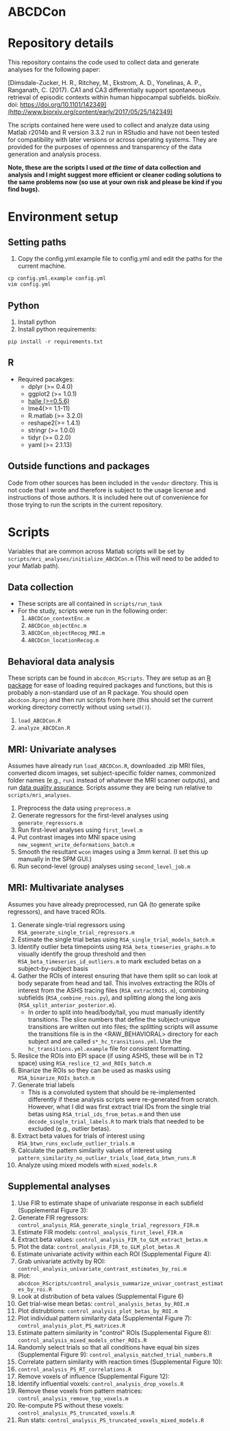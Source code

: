 ABCDCon
===

# Repository details
This repository contains the code used to collect data and generate analyses for the following paper:

[Dimsdale-Zucker, H. R., Ritchey, M., Ekstrom, A. D., Yonelinas, A. P., Ranganath, C. (2017). CA1 and CA3 differentially support spontaneous retrieval of episodic contexts within human hippocampal subfields. bioRxiv. doi: https://doi.org/10.1101/142349](http://www.biorxiv.org/content/early/2017/05/25/142349)

The scripts contained here were used to collect and analyze data using Matlab r2014b and R version 3.3.2 run in RStudio and have not been tested for compatibility with later versions or across operating systems. They are provided for the purposes of openness and transparency of the data generation and analysis process.

**Note, these are the scripts I used *at the time* of data collection and analysis and I might suggest more efficient or cleaner coding solutions to the same problems now (so use at your own risk and please be kind if you find bugs).**

# Environment setup
## Setting paths
1. Copy the config.yml.example file to config.yml and edit the paths for the current machine.
```
cp config.yml.example config.yml
vim config.yml
```

## Python
1. Install python
2. Install python requirements:
```
pip install -r requirements.txt
```

## R
* Required pacakges:
  * dplyr (>= 0.4.0)
  * ggplot2 (>= 1.0.1)
  * [halle (>=0.5.6)](https://github.com/hallez/halle)
  * lme4(>= 1.1-11)
  * R.matlab (>= 3.2.0)
  * reshape2(>= 1.4.1)
  * stringr (>= 1.0.0)
  * tidyr (>= 0.2.0)
  * yaml (>= 2.1.13)

## Outside functions and packages
Code from other sources has been included in the `vendor` directory. This is not code that I wrote and therefore is subject to the usage license and instructions of those authors. It is included here out of convenience for those trying to run the scripts in the current repository.

# Scripts
Variables that are common across Matlab scripts will be set by `scripts/mri_analyses/initialize_ABCDCon.m` (This will need to be added to your Matlab path).
## Data collection
* These scripts are all contained in `scripts/run_task`
* For the study, scripts were run in the following order:
  1. `ABCDCon_contextEnc.m`
  2. `ABCDCon_objectEnc.m`
  3. `ABCDCon_objectRecog_MRI.m`
  4. `ABCDCon_locationRecog.m`

## Behavioral data analysis
These scripts can be found in `abcdcon_RScripts`. They are setup as an [R package](http://r-pkgs.had.co.nz/) for ease of loading required packages and functions, but this is probably a non-standard use of an R package. You should open `abcdcon.Rproj` and then run scripts from here (this should set the current working directory correctly without using `setwd()`).
1. `load_ABCDCon.R`
2. `analyze_ABCDCon.R`

## MRI: Univariate analyses
Assumes have already run `load_ABCDCon.R`, downloaded .zip MRI files, converted dicom images, set subject-specific folder names, commonized folder names (e.g., `run1` instead of whatever the MRI scanner outputs), and run [data quality assurance](https://github.com/ritcheym/DML_QA). Scripts assume they are being run relative to `scripts/mri_analyses`.
1. Preprocess the data using `preprocess.m`
2. Generate regressors for the first-level analyses using `generate_regressors.m`
3. Run first-level analyses using `first_level.m`
4. Put contrast images into MNI space using `new_segment_write_deformations_batch.m`
5. Smooth the resultant `wcon` images using a 3mm kernal. (I set this up manually in the SPM GUI.)
6. Run second-level (group) analyses using `second_level_job.m`

## MRI: Multivariate analyses 
Assumes you have already preprocessed, run QA (to generate spike regressors), and have traced ROIs.
1. Generate single-trial regressors using `RSA_generate_single_trial_regressors.m`
2. Estimate the single trial betas using `RSA_single_trial_models_batch.m`
3. Identify outlier beta timepoints using `RSA_beta_timeseries_graphs.m` to visually identify the group threshold and then `RSA_beta_timeseries_id_outliers.m` to mark excluded betas on a subject-by-subject basis
3. Gather the ROIs of interest ensuring that have them split so can look at body separate from head and tail. This involves extracting the ROIs of interest from the ASHS tracing files (`RSA_extractROIs.m`), combining subfields (`RSA_combine_rois.py`), and splitting along the long axis (`RSA_split_anterior_posterior.m`).
   * In order to split into head/body/tail, you must manually identify transitions. The slice numbers that define the subject-unique transitions are written out into files; the splitting scripts will assume the transitions file is in the <RAW_BEHAVIORAL> directory for each subject and are called `s*_hc_transitions.yml`. Use the `hc_transitions.yml.example` file for consistent formatting.
4. Reslice the ROIs into EPI space (if using ASHS, these will be in T2 space) using `RSA_reslice_t2_and_ROIs_batch.m`
5. Binarize the ROIs so they can be used as masks using `RSA_binarize_ROIs_batch.m`
6. Generate trial labels
   * This is a convoluted system that should be re-implemented differently if these analysis scripts were re-generated from scratch. However, what I did was first extract trial IDs from the single trial betas using `RSA_trial_ids_from_betas.m` and then use `decode_single_trial_labels.R` to mark trials that needed to be excluded (e.g., outlier betas).
6. Extract beta values for trials of interest using `RSA_btwn_runs_exclude_outlier_trials.m`
8. Calculate the pattern similarity values of interest using `pattern_similarity_no_outlier_trials_load_data_btwn_runs.R`
9. Analyze using mixed models with `mixed_models.R`

## Supplemental analyses
1. Use FIR to estimate shape of univariate response in each subfield (Supplemental Figure 3):
  1. Generate FIR regressors: `control_analysis_RSA_generate_single_trial_regressors_FIR.m`
  1. Estimate FIR models: `control_analysis_first_level_FIR.m`
  1. Extract beta values: `control_analysis_FIR_to_GLM_extract_betas.m`
  1. Plot the data: `control_analysis_FIR_to_GLM_plot_betas.R`
1. Estimate univariate activity within each ROI (Supplemental Figure 4):
  1. Grab univariate activity by ROI: `control_analysis_univariate_contrast_estimates_by_roi.m`
  1. Plot: `abcdcon_RScripts/control_analysis_summarize_univar_contrast_estimates_by_roi.R`
1. Look at distribution of beta values (Supplemental Figure 6)
  1. Get trial-wise mean betas: `control_analysis_betas_by_ROI.m`
  1. Plot distrubtions: `control_analysis_plot_betas_by_ROI.m`
1. Plot individual pattern similarity data (Supplemental Figure 7): `control_analysis_plot_PS_matrices.R`
1. Estimate pattern similarity in "control" ROIs (Supplemental Figure 8): `control_analysis_mixed_models_other_ROIs.R`
1. Randomly select trials so that all conditions have equal bin sizes (Supplemental Figure 9): `control_analysis_matched_trial_numbers.R`
1. Correlate pattern similarity with reaction times (Supplemental Figure 10):
  1. `control_analysis_PS_RT_correlations.R`
1. Remove voxels of influence (Supplemental Figure 12):
  1. Identify influential voxels: `control_analysis_drop_voxels.R`
  1. Remove these voxels from pattern matrices: `control_analysis_remove_top_voxels.m`
  1. Re-compute PS without these voxels: `control_analysis_PS_truncated_voxels.R`
  1. Run stats: `control_analysis_PS_truncated_voxels_mixed_models.R`

